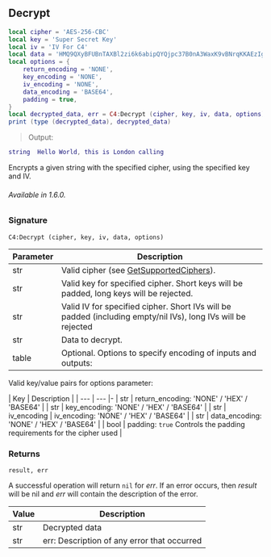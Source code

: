## Decrypt

```lua
local cipher = 'AES-256-CBC'
local key = 'Super Secret Key'
local iv = 'IV For C4'
local data = 'HMQ9QXyBFUBnTAXBl2zi6k6abipQYQjpc37B0nA3WaxK9vBNrqKKAEzIglxWkA46'
local options = {
	return_encoding = 'NONE',
	key_encoding = 'NONE',
	iv_encoding = 'NONE',
	data_encoding = 'BASE64',
	padding = true,
}
local decrypted_data, err = C4:Decrypt (cipher, key, iv, data, options)
print (type (decrypted_data), decrypted_data)
```

> Output:

```lua
string	Hello World, this is London calling
```

Encrypts a given string with the specified cipher, using the specified key and IV.

###### Available in 1.6.0.


### Signature

`C4:Decrypt (cipher, key, iv, data, options)`

| Parameter | Description |
| --- | --- |
| str |  Valid cipher (see [GetSupportedCiphers][1]). |
| str | Valid key for specified cipher. Short keys will be padded, long keys will be rejected. |
| str |  Valid IV for specified cipher. Short IVs will be padded (including empty/nil IVs), long IVs will be rejected |
| str | Data to decrypt. |
| table | Optional. Options to specify encoding of inputs and outputs: |

Valid key/value pairs for options parameter:

| Key | Description |
| --- | --- |-
| str | return\_encoding: 'NONE' / 'HEX' / 'BASE64' |
| str | key\_encoding: 'NONE' / 'HEX' / 'BASE64' |
| str | iv\_encoding | iv\_encoding:  'NONE' / 'HEX' / 'BASE64' |
| str | data\_encoding: 'NONE' / 'HEX' / 'BASE64' |
| bool | padding: `true` Controls the padding requirements for the cipher used |


### Returns

`result, err`

A successful operation will return `nil` for *err*.  If an error occurs, then *result* will be nil and *err* will contain the description of the error.

| Value | Description |
| --- | --- |
| str |  Decrypted data |
| str | err: Description of any error that occurred |

[1]:	https://snap-one.github.io/docs-driverworks-api/#encryption-interface-getsupportedciphers
